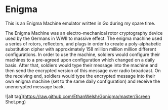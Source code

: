 
Enigma
======

This is an Enigma Machine emulator written in Go during my spare time.

The Enigma Machine was an electro-mechanical rotor cryptography device used by the Germans in WWII to massive effect. The enigma machine used a series of rotors, reflectors, and plugs in order to create a poly-alphabetic substitution cipher with approximately 158 million million million different configurations. In order to use the machine, soldiers would configure their machines to a pre-agreed upon configuration which changed on a daily basis. After that, soldiers would type their message into the machine and then send the encrypted version of this message over radio broadcast. On the receiving end, soldiers would type the encrypted message into their own enigma machine (set to the same daily configuration) and receive the unencrypted message back.

![alt tag](https://raw.github.com/EthanWelsh/Gonigma/master/Screen Shot.png)
